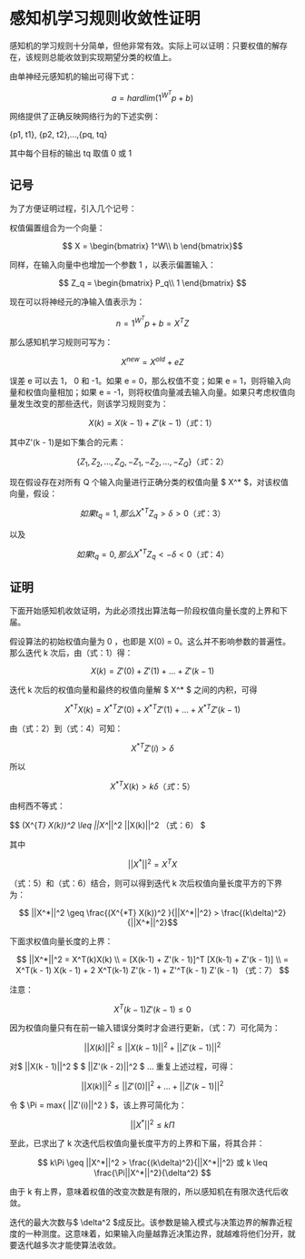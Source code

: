 # 感知机学习规则收敛性证明

感知机的学习规则十分简单，但他非常有效。实际上可以证明：只要权值的解存在，该规则总能收敛到实现期望分类的权值上。

由单神经元感知机的输出可得下式：

$$ a = hardlim(1^{W^T} p + b) $$

网络提供了正确反映网络行为的下述实例：

{p1, t1}, {p2, t2},...,{pq, tq}

其中每个目标的输出 tq 取值 0 或 1

## 记号

为了方便证明过程，引入几个记号：

权值偏置组合为一个向量：

$$ X = \begin{bmatrix}
     1^W\\
     b
\end{bmatrix}$$

同样，在输入向量中也增加一个参数 1 ，以表示偏置输入：

$$ Z_q = \begin{bmatrix}
     P_q\\
     1
\end{bmatrix} $$

现在可以将神经元的净输入值表示为：

$$ n = 1^{W^T} p + b = X^T Z $$

那么感知机学习规则可写为：

$$ X^{new} = X^{old} + eZ $$

误差 e 可以去 1， 0 和 -1。如果 e = 0，那么权值不变；如果 e = 1，则将输入向量和权值向量相加；如果 e = -1，则将权值向量减去输入向量。如果只考虑权值向量发生改变的那些迭代，则该学习规则变为：

$$ X(k) = X(k - 1) + Z'(k - 1) （式：1）$$

其中Z'(k - 1)是如下集合的元素：

$$ \{ Z_1, Z_2, \dots , Z_Q, -Z_1, -Z_2, \dots , -Z_Q \} （式：2） $$

现在假设存在对所有 Q 个输入向量进行正确分类的权值向量 $ X^* $，对该权值向量，假设：

$$ 如果 t_q = 1, 那么 X^{*T} Z_q > \delta > 0 （式：3） $$

以及

$$ 如果 t_q = 0, 那么 X^{*T} Z_q < -\delta < 0 （式：4） $$

## 证明

下面开始感知机收敛证明，为此必须找出算法每一阶段权值向量长度的上界和下届。

假设算法的初始权值向量为 0 ，也即是 X(0) = 0。这么并不影响参数的普遍性。那么迭代 k 次后，由（式：1）得：

$$ X(k) = Z'(0) + Z'(1) + \dots + Z'(k - 1) $$

迭代 k 次后的权值向量和最终的权值向量解 $ X^* $ 之间的内积，可得

$$ X^{*T} X(k) = X^{*T} Z'(0) + X^{*T} Z'(1) + \dots + X^{*T} Z'(k - 1) $$

由（式：2）到（式：4）可知：

$$ X^{*T} Z'(i) > \delta $$

所以

$$ X^{*T} X(k) > k\delta （式：5） $$

由柯西不等式：

$$ (X^{*T} X(k))^2 \leq ||X^*||^2 ||X(k)||^2  （式：6） $

其中

$$ ||X^*||^2 = X^TX $$

（式：5）和（式：6）结合，则可以得到迭代 k 次后权值向量长度平方的下界为：

$$ ||X^*||^2 \geq \frac{(X^{*T} X(k))^2 }{||X^*||^2} > \frac{(k\delta)^2}{||X^*||^2}$$

下面求权值向量长度的上界：

$$ ||X^*||^2 = X^T(k)X(k) \\ = [X(k-1) + Z'(k - 1)]^T [X(k-1) + Z'(k - 1)] \\ = X^T(k - 1) X(k - 1) + 2 X^T(k-1)  Z'(k - 1) + Z'^T(k - 1) Z'(k - 1) （式：7） $$

注意：

$$ X^T(k-1)  Z'(k - 1) \leq 0 $$

因为权值向量只有在前一输入错误分类时才会进行更新，（式：7）可化简为：

$$ ||X(k)||^2 \leq ||X(k - 1)||^2 + ||Z'(k - 1)||^2 $$

对$ ||X(k - 1)||^2 $ $ ||Z'(k - 2)||^2 $ ... 重复上述过程，可得：

$$ ||X(k)||^2 \leq ||Z'(0)||^2 + \dots + ||Z'(k - 1)||^2 $$

令 $ \Pi = max\{ ||Z'(i)||^2 \} $，该上界可简化为：

$$ ||X^*||^2 \leq k\Pi $$

至此，已求出了 k 次迭代后权值向量长度平方的上界和下届，将其合并：

$$ k\Pi \geq ||X^*||^2 > \frac{(k\delta)^2}{||X^*||^2} 或 k \leq \frac{\Pi||X^*||^2}{\delta^2} $$

由于 k 有上界，意味着权值的改变次数是有限的，所以感知机在有限次迭代后收敛。

迭代的最大次数与$ \delta^2 $成反比。该参数是输入模式与决策边界的解靠近程度的一种测度。这意味着，如果输入向量越靠近决策边界，就越难将他们分开，就要迭代越多次才能使算法收敛。
